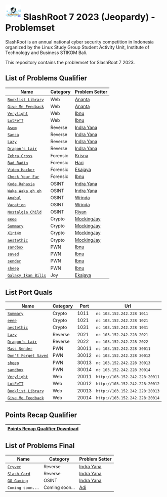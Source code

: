 # <img src="assets/images/logo.png" height="50"> SlashRoot 7 2023 (Jeopardy) - Problemset

SlashRoot is an annual national cyber security competition in Indonesia organized by the Linux Study Group Student Activity Unit, Institute of Technology and Business STIKOM Bali.

This repository contains the problemset for SlashRoot 7 2023.

## List of Problems Qualifier

| Name                                                                                                                                     | Category | Problem Setter                                   |
| ---------------------------------------------------------------------------------------------------------------------------------------- | -------- | ------------------------------------------------ |
| [`Booklist Library`](https://github.com/Kelompok-Studi-Linux-Stikom-Bali/soal-slashroot-7/tree/master/penyisihan/web/booklist-libary)    | Web      | [Ananta](https://github.com/AnantaWeda)          |
| [`Give Me Feedback`](https://github.com/Kelompok-Studi-Linux-Stikom-Bali/soal-slashroot-7/tree/master/penyisihan/web/give-me-feedback)   | Web      | [Ananta](https://github.com/AnantaWeda)          |
| [`Verylight`](https://github.com/Kelompok-Studi-Linux-Stikom-Bali/soal-slashroot-7/tree/master/penyisihan/web/verylight)                 | Web      | [Ibnu](https://github.com/ibnudz)                |
| [`LotFeTT`](https://github.com/Kelompok-Studi-Linux-Stikom-Bali/soal-slashroot-7/tree/master/penyisihan/web/lotfett)                     | Web      | [Ibnu](https://github.com/ibnudz)                |
| [`Asem`](https://github.com/Kelompok-Studi-Linux-Stikom-Bali/soal-slashroot-7/tree/master/penyisihan/reverse/asem)                       | Reverse  | [Indra Yana](https://github.com/indrayyana)      |
| [`Sanca`](https://github.com/Kelompok-Studi-Linux-Stikom-Bali/soal-slashroot-7/tree/master/penyisihan/reverse/sanca)                     | Reverse  | [Indra Yana](https://github.com/indrayyana)      |
| [`Lazy`](https://github.com/Kelompok-Studi-Linux-Stikom-Bali/soal-slashroot-7/tree/master/penyisihan/reverse/lazy)                       | Reverse  | [Indra Yana](https://github.com/indrayyana)      |
| [`Dragon's Lair`](https://github.com/Kelompok-Studi-Linux-Stikom-Bali/soal-slashroot-7/tree/master/penyisihan/reverse/dragons_lair)      | Reverse  | [Indra Yana](https://github.com/indrayyana)      |
| [`Zebra Cross`](https://github.com/Kelompok-Studi-Linux-Stikom-Bali/soal-slashroot-7/tree/master/penyisihan/forensics/zebra_cross)       | Forensic | [Krisna](https://github.com/wiranatakrisna)      |
| [`Bad Radio`](https://github.com/Kelompok-Studi-Linux-Stikom-Bali/soal-slashroot-7/tree/master/penyisihan/forensics/bad-radio)           | Forensic | [Hari](https://github.com/gedehari)              |
| [`Video Hacker`](https://github.com/Kelompok-Studi-Linux-Stikom-Bali/soal-slashroot-7/tree/master/penyisihan/forensics/video_hacker)     | Forensic | [Ekajaya](https://github.com/ekajaya740)         |
| [`Check Your Ear`](https://github.com/Kelompok-Studi-Linux-Stikom-Bali/soal-slashroot-7/tree/master/penyisihan/forensics/check_your_ear) | Forensic | [Ibnu](https://github.com/ibnudz)                |
| [`Kode Rahasia`](https://github.com/Kelompok-Studi-Linux-Stikom-Bali/soal-slashroot-7/tree/master/penyisihan/OSINT/kode_rahasia)         | OSINT    | [Indra Yana](https://github.com/indrayyana)      |
| [`Waka Waka eh eh`](https://github.com/Kelompok-Studi-Linux-Stikom-Bali/soal-slashroot-7/tree/master/penyisihan/OSINT/waka_waka_eh_eh)   | OSINT    | [Indra Yana](https://github.com/indrayyana)      |
| [`Anabul`](https://github.com/Kelompok-Studi-Linux-Stikom-Bali/soal-slashroot-7/tree/master/penyisihan/OSINT/anabul)                     | OSINT    | [Wrinda](https://github.com/WrindaWaneswari)     |
| [`Vacation`](https://github.com/Kelompok-Studi-Linux-Stikom-Bali/soal-slashroot-7/tree/master/penyisihan/OSINT/Vacation)                 | OSINT    | [Wrinda](https://github.com/WrindaWaneswari)     |
| [`Nostalgia Child`](https://github.com/Kelompok-Studi-Linux-Stikom-Bali/soal-slashroot-7/tree/master/penyisihan/OSINT/nostalgia_child)   | OSINT    | [Riyan](https://github.com/riyanpradana21)       |
| [`eeee`](https://github.com/Kelompok-Studi-Linux-Stikom-Bali/soal-slashroot-7/tree/master/penyisihan/crypto/eeee)                        | Crypto   | [MockingJay](https://github.com/MockingjayIndra) |
| [`Summary`](https://github.com/Kelompok-Studi-Linux-Stikom-Bali/soal-slashroot-7/tree/master/penyisihan/crypto/summary)                  | Crypto   | [MockingJay](https://github.com/MockingjayIndra) |
| [`X1rt4m`](https://github.com/Kelompok-Studi-Linux-Stikom-Bali/soal-slashroot-7/tree/master/penyisihan/crypto/x1rt4m)                    | Crypto   | [MockingJay](https://github.com/MockingjayIndra) |
| [`aestethic`](https://github.com/Kelompok-Studi-Linux-Stikom-Bali/soal-slashroot-7/tree/master/penyisihan/crypto/aestethic)              | Crypto   | [MockingJay](https://github.com/MockingjayIndra) |
| [`sandbox`](https://github.com/Kelompok-Studi-Linux-Stikom-Bali/soal-slashroot-7/tree/master/penyisihan/pwn/sandbox)                     | PWN      | [Ibnu](https://github.com/ibnudz)                |
| [`saved`](https://github.com/Kelompok-Studi-Linux-Stikom-Bali/soal-slashroot-7/tree/master/penyisihan/pwn/saved)                         | PWN      | [Ibnu](https://github.com/ibnudz)                |
| [`sender`](https://github.com/Kelompok-Studi-Linux-Stikom-Bali/soal-slashroot-7/tree/master/penyisihan/pwn/sender)                       | PWN      | [Ibnu](https://github.com/ibnudz)                |
| [`sheep`](https://github.com/Kelompok-Studi-Linux-Stikom-Bali/soal-slashroot-7/tree/master/penyisihan/pwn/sheep)                         | PWN      | [Ibnu](https://github.com/ibnudz)                |
| [`Galaxy Ikan Bilis`](https://github.com/Kelompok-Studi-Linux-Stikom-Bali/soal-slashroot-7/tree/master/penyisihan/JOY/Galaxy-Ikan-Bilis) | Joy      | [Ekajaya](https://github.com/ekajaya740)         |

## List Port Quals

| Name                                                                                                                                   | Category | Port  | Url                            |
| -------------------------------------------------------------------------------------------------------------------------------------- | -------- | ----- | ------------------------------ |
| [`Summary`](https://github.com/Kelompok-Studi-Linux-Stikom-Bali/soal-slashroot-7/tree/master/penyisihan/crypto/summary)                | Crypto   | 1011  | `nc 103.152.242.228 1011`      |
| [`eeee`](https://github.com/Kelompok-Studi-Linux-Stikom-Bali/soal-slashroot-7/tree/master/penyisihan/crypto/eeee)                      | Crypto   | 1021  | `nc 103.152.242.228 1021`      |
| [`aestethic`](https://github.com/Kelompok-Studi-Linux-Stikom-Bali/soal-slashroot-7/tree/master/penyisihan/crypto/aestethic)            | Crypto   | 1031  | `nc 103.152.242.228 1031`      |
| [`Lazy`](https://github.com/Kelompok-Studi-Linux-Stikom-Bali/soal-slashroot-7/tree/master/penyisihan/reverse/lazy)                     | Reverse  | 2021  | `nc 103.152.242.228 2021`      |
| [`Dragon's Lair`](https://github.com/Kelompok-Studi-Linux-Stikom-Bali/soal-slashroot-7/tree/master/penyisihan/reverse/dragons_lair)    | Reverse  | 2022  | `nc 103.152.242.228 2022`      |
| [`Mass Sender`](https://github.com/Kelompok-Studi-Linux-Stikom-Bali/soal-slashroot-7/tree/master/penyisihan/pwn/sender)                | PWN      | 30011 | `nc 103.152.242.228 30011`     |
| [`Don't Forget Saved`](https://github.com/Kelompok-Studi-Linux-Stikom-Bali/soal-slashroot-7/tree/master/penyisihan/pwn/saved)          | PWN      | 30012 | `nc 103.152.242.228 30012`     |
| [`sheep`](https://github.com/Kelompok-Studi-Linux-Stikom-Bali/soal-slashroot-7/tree/master/penyisihan/pwn/sheep)                       | PWN      | 30013 | `nc 103.152.242.228 30013`     |
| [`sandbox`](https://github.com/Kelompok-Studi-Linux-Stikom-Bali/soal-slashroot-7/tree/master/penyisihan/pwn/sandbox)                   | PWN      | 30014 | `nc 103.152.242.228 30014`     |
| [`Verylight`](https://github.com/Kelompok-Studi-Linux-Stikom-Bali/soal-slashroot-7/tree/master/penyisihan/web/verylight)               | Web      | 20011 | `http://103.152.242.228:20011` |
| [`LotFeTT`](https://github.com/Kelompok-Studi-Linux-Stikom-Bali/soal-slashroot-7/tree/master/penyisihan/web/lotfett)                   | Web      | 20012 | `http://103.152.242.228:20012` |
| [`Booklist Library`](https://github.com/Kelompok-Studi-Linux-Stikom-Bali/soal-slashroot-7/tree/master/penyisihan/web/booklist-libary)  | Web      | 20013 | `http://103.152.242.228:20013` |
| [`Give Me Feedback`](https://github.com/Kelompok-Studi-Linux-Stikom-Bali/soal-slashroot-7/tree/master/penyisihan/web/give-me-feedback) | Web      | 20014 | `http://103.152.242.228:20014` |

## Points Recap Qualifier

| [Points Recap Qualifier Download](assets/files/Rekap_Point_Slashroot_CTF_Quals.xlsx) |
| ------------------------------------------------------------------------------------ |

## List of Problems Final

| Name                                                                                                                    | Category       | Problem Setter                              |
| ----------------------------------------------------------------------------------------------------------------------- | -------------- | ------------------------------------------- |
| [`Cryver`](https://github.com/Kelompok-Studi-Linux-Stikom-Bali/soal-slashroot-7/tree/master/final/reverse/cryver) | Reverse        | [Indra Yana](https://github.com/indrayyana) |
| [`Slash Card`](https://github.com/Kelompok-Studi-Linux-Stikom-Bali/soal-slashroot-7/tree/master/final/reverse/slash_card) | Reverse        | [Indra Yana](https://github.com/indrayyana) |
| [`GG Gaming`](https://github.com/Kelompok-Studi-Linux-Stikom-Bali/soal-slashroot-7/tree/master/final/OSINT/gg_gaming) | OSINT        | [Indra Yana](https://github.com/indrayyana) |
| `Coming soon...`                                                                                                        | Coming soon... | [Adi](https://github.com/adi-winters)       |
